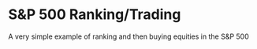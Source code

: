# S&P 500 Ranking/Trading
A very simple example of ranking and then buying equities in the S&amp;P 500
